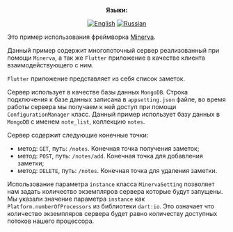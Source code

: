  <div align="center">

**Языки:**
  
[![English](https://img.shields.io/badge/Language-English-blue?style=?style=flat-square)](README.md)
[![Russian](https://img.shields.io/badge/Language-Russian-blue?style=?style=flat-square)](README.ru.md)

</div>

Это пример использования фреймворка [Minerva](https://github.com/GlebBatykov/minerva).

Данный пример содержит многопоточный сервер реализованный при помощи `Minerva`, а так же `Flutter` приложение в качестве клиента взаимодействующего с ним.

`Flutter` приложение представляет из себя список заметок.

Сервер использует в качестве базы данных `MongoDB`. Строка подключения к базе данных записана в `appsetting.json` файле, во время работы сервера мы получаем к ней доступ при помощи `ConfigurationManager` класс. Данный пример использует базу данных в `MongoDB` с именем `note_list`, коллекцию `notes`.

Сервер содержит следующие конечные точки:

- метод: `GET`, путь: `/notes`. Конечная точка получения заметок;
- метод: `POST`, путь: `/notes/add`. Конечная точка для добавления заметки;
- метод: `DELETE`, путь: `/notes`. Конечная точка для удаления заметки.

Использование параметра `instance` класса `MinervaSetting` позволяет нам задать количество экземпляров сервера которые будут запущены. Мы указали значение параметра `instance` как `Platform.numberOfProcessors` из библиотеки `dart:io`. Это означает что количество экземпляров сервера будет равно количеству доступных потоков нашего процессора.
